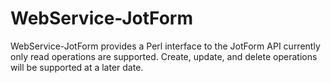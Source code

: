 WebService-JotForm
==================

WebService-JotForm provides a Perl interface to the JotForm API currently only read operations are supported.  Create, update, and delete operations will be supported at a later date.
